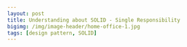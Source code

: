 ```yaml
---
layout: post
title: Understanding about SOLID - Single Responsibility
bigimg: /img/image-header/home-office-1.jpg
tags: [design pattern, SOLID]
---
```


